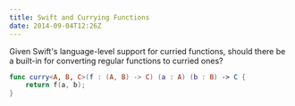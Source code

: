 ```yaml
---
title: Swift and Currying Functions
date: 2014-09-04T12:26Z
---
```


Given Swift's language-level support for curried functions, should there be a built-in for converting regular functions to curried ones?

```swift
func curry<A, B, C>(f : (A, B) -> C) (a : A) (b : B) -> C {
    return f(a, b);
}
```
